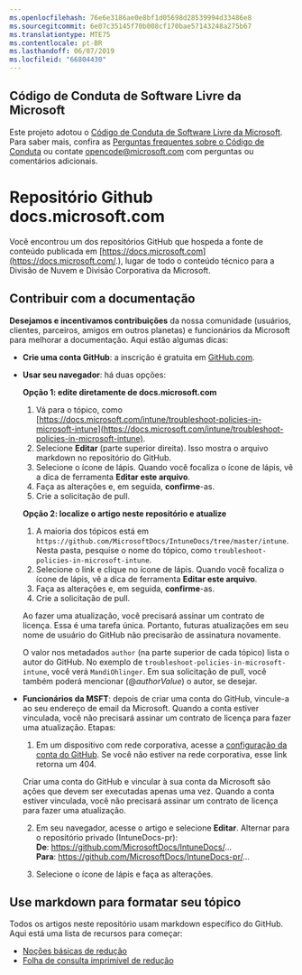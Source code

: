 ```yaml
---
ms.openlocfilehash: 76e6e3186ae0e8bf1d05698d28539994d33486e8
ms.sourcegitcommit: 6e07c35145f70b008cf170bae57143248a275b67
ms.translationtype: MTE75
ms.contentlocale: pt-BR
ms.lasthandoff: 06/07/2019
ms.locfileid: "66804430"
---
```

## <a name="microsoft-open-source-code-of-conduct"></a>Código de Conduta de Software Livre da Microsoft

Este projeto adotou o [Código de Conduta de Software Livre da Microsoft](https://opensource.microsoft.com/codeofconduct/).
Para saber mais, confira as [Perguntas frequentes sobre o Código de Conduta](https://opensource.microsoft.com/codeofconduct/faq/) ou contate [opencode@microsoft.com](mailto:opencode@microsoft.com) com perguntas ou comentários adicionais.

# <a name="docsmicrosoftcom-github-repository"></a>Repositório Github docs.microsoft.com

Você encontrou um dos repositórios GitHub que hospeda a fonte de conteúdo publicada em [https://docs.microsoft.com](https://docs.microsoft.com/.), lugar de todo o conteúdo técnico para a Divisão de Nuvem e Divisão Corporativa da Microsoft.

## <a name="contribute-to-your-documentation"></a>Contribuir com a documentação
**Desejamos e incentivamos contribuições** da nossa comunidade (usuários, clientes, parceiros, amigos em outros planetas) e funcionários da Microsoft para melhorar a documentação. Aqui estão algumas dicas:

* **Crie uma conta GitHub**: a inscrição é gratuita em [GitHub.com](https://www.github.com).

* **Usar seu navegador**: há duas opções: 

    **Opção 1: edite diretamente de docs.microsoft.com**  
    1. Vá para o tópico, como [https://docs.microsoft.com/intune/troubleshoot-policies-in-microsoft-intune](https://docs.microsoft.com/intune/troubleshoot-policies-in-microsoft-intune). 
    2. Selecione **Editar** (parte superior direita). Isso mostra o arquivo markdown no repositório do GitHub.
    3. Selecione o ícone de lápis. Quando você focaliza o ícone de lápis, vê a dica de ferramenta **Editar este arquivo**. 
    4. Faça as alterações e, em seguida, **confirme**-as. 
    5. Crie a solicitação de pull.
    
    **Opção 2: localize o artigo neste repositório e atualize**  
    1.  A maioria dos tópicos está em `https://github.com/MicrosoftDocs/IntuneDocs/tree/master/intune`. Nesta pasta, pesquise o nome do tópico, como `troubleshoot-policies-in-microsoft-intune`. 
    2. Selecione o link e clique no ícone de lápis. Quando você focaliza o ícone de lápis, vê a dica de ferramenta **Editar este arquivo**. 
    3. Faça as alterações e, em seguida, **confirme**-as. 
    4. Crie a solicitação de pull. 

  Ao fazer uma atualização, você precisará assinar um contrato de licença. Essa é uma tarefa única. Portanto, futuras atualizações em seu nome de usuário do GitHub não precisarão de assinatura novamente. 
  
  O valor nos metadados `author` (na parte superior de cada tópico) lista o autor do GitHub. No exemplo de `troubleshoot-policies-in-microsoft-intune`, você verá `MandiOhlinger`. Em sua solicitação de pull, você também poderá mencionar (@*authorValue*) o autor, se desejar.
  
* **Funcionários da MSFT**: depois de criar uma conta do GitHub, vincule-a ao seu endereço de email da Microsoft. Quando a conta estiver vinculada, você não precisará assinar um contrato de licença para fazer uma atualização. Etapas:

  1. Em um dispositivo com rede corporativa, acesse a [configuração da conta do GitHub](https://review.docs.microsoft.com/en-us/help/contribute/contribute-get-started-setup-github?branch=master). Se você não estiver na rede corporativa, esse link retorna um 404.
  
    Criar uma conta do GitHub e vincular à sua conta da Microsoft são ações que devem ser executadas apenas uma vez. Quando a conta estiver vinculada, você não precisará assinar um contrato de licença para fazer uma atualização. 

  2. Em seu navegador, acesse o artigo e selecione **Editar**. Alternar para o repositório privado (IntuneDocs-pr):  
    **De**: https://github.com/MicrosoftDocs/IntuneDocs/...  
    **Para**: https://github.com/MicrosoftDocs/IntuneDocs-pr/...
  
  3. Selecione o ícone de lápis e faça as alterações. 

## <a name="use-markdown-to-format-your-topic"></a>Use markdown para formatar seu tópico
Todos os artigos neste repositório usam markdown específico do GitHub. Aqui está uma lista de recursos para começar:

* [Noções básicas de redução](https://help.github.com/articles/basic-writing-and-formatting-syntax/)
* [Folha de consulta imprimível de redução](https://guides.github.com/pdfs/markdown-cheatsheet-online.pdf)
